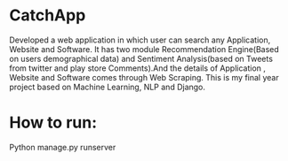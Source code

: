 # CatchApp
 Developed a web application in which user can search any Application, Website and Software. It has two module Recommendation Engine(Based on users demographical data) and Sentiment Analysis(based on Tweets from twitter and play store Comments).And the details of Application , Website and Software comes through Web Scraping. This is my final year project based on Machine Learning, NLP and Django.
 
 # How to run:
 Python manage.py runserver
